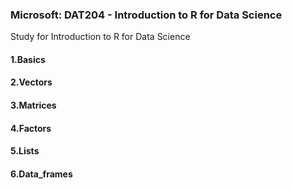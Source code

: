 ### Microsoft: DAT204 - Introduction to R for Data Science
Study for Introduction to R for Data Science
#### 1.Basics	
#### 2.Vectors	
#### 3.Matrices	
#### 4.Factors	
#### 5.Lists	
#### 6.Data_frames
